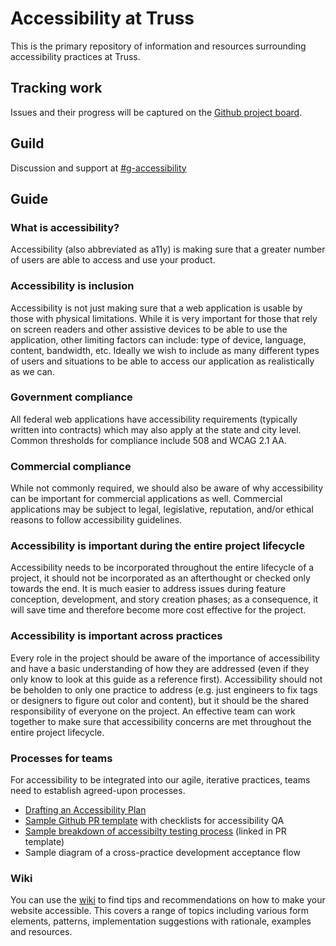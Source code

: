 # Accessibility at Truss

This is the primary repository of information and resources surrounding accessibility practices at Truss.

## Tracking work

Issues and their progress will be captured on the [Github project board](https://github.com/trussworks/accessibility/projects/1).

## Guild

Discussion and support at [#g-accessibility](https://trussworks.slack.com/app_redirect?channel=g-accessibility)

## Guide

### What is accessibility?

Accessibility (also abbreviated as a11y) is making sure that a greater number of users are able to access and use your product.

### Accessibility is inclusion

Accessibility is not just making sure that a web application is usable by those with physical limitations. While it is very important for those that rely on screen readers and other assistive devices to be able to use the application, other limiting factors can include: type of device, language, content, bandwidth, etc. Ideally we wish to include as many different types of users and situations to be able to access our application as realistically as we can.

### Government compliance

All federal web applications have accessibility requirements (typically written into contracts) which may also apply at the state and city level. Common thresholds for compliance include 508 and WCAG 2.1 AA.

### Commercial compliance

While not commonly required, we should also be aware of why accessibility can be important for commercial applications as well. Commercial applications may be subject to legal, legislative, reputation, and/or ethical reasons to follow accessibility guidelines.

### Accessibility is important during the entire project lifecycle

Accessibility needs to be incorporated throughout the entire lifecycle of a project, it should not be incorporated as an afterthought or checked only towards the end. It is much easier to address issues during feature conception, development, and story creation phases; as a consequence, it will save time and therefore become more cost effective for the project.

### Accessibility is important across practices

Every role in the project should be aware of the importance of accessibility and have a basic understanding of how they are addressed (even if they only know to look at this guide as a reference first). Accessibility should not be beholden to only one practice to address (e.g. just engineers to fix tags or designers to figure out color and content), but it should be the shared responsibility of everyone on the project. An effective team can work together to make sure that accessibility concerns are met throughout the entire project lifecycle.

### Processes for teams

For accessibility to be integrated into our agile, iterative practices, teams need to establish agreed-upon processes.

- [Drafting an Accessibility Plan](https://docs.google.com/document/d/1TGpUgiw18sGAoULD-2HbXwXweWjNT1DvcQxuW9Vm0XQ/edit#heading=h.mw9un9haff9p)
- [Sample Github PR template](https://github.com/trussworks/accessibility/blob/master/SAMPLE_PR_TEMPLATE.md) with checklists for accessibility QA
- [Sample breakdown of accessibilty testing process](https://github.com/trussworks/accessibility/blob/master/sample_a11y_testing_process.md) (linked in PR template)
- Sample diagram of a cross-practice development acceptance flow

### Wiki
You can use the [wiki](https://github.com/trussworks/accessibility/wiki) to find tips and recommendations on how to make your website accessible. This covers a range of topics including various form elements, patterns, implementation suggestions with rationale, examples and resources.
